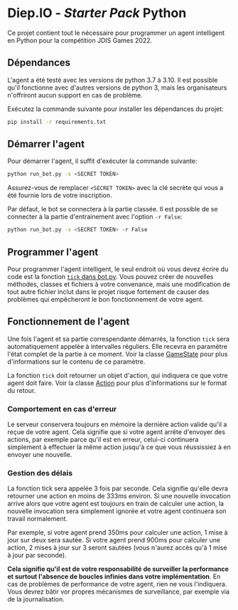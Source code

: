 # Diep.IO - _Starter Pack_ Python

Ce projet contient tout le nécessaire pour programmer un agent intelligent en Python pour la compétition JDIS Games 2022.

## Dépendances

L'agent a été testé avec les versions de python 3.7 à 3.10. Il est possible qu'il fonctionne avec d'autres versions de python 3, mais les organisateurs n'offriront aucun support en cas de problème.

Exécutez la commande suivante pour installer les dépendances du projet:
```bash
pip install -r requirements.txt
```

## Démarrer l'agent

Pour démarrer l'agent, il suffit d'exécuter la commande suivante:
```bash
python run_bot.py -s <SECRET TOKEN>
```

Assurez-vous de remplacer `<SECRET TOKEN>` avec la clé secrète qui vous a été fournie lors de votre inscription.

Par défaut, le bot se connectera à la partie classée. Il est possible de se connecter à la partie d'entrainement avec l'option `-r False`:
```bash
python run_bot.py -s <SECRET TOKEN> -r False
```

## Programmer l'agent

Pour programmer l'agent intelligent, le seul endroit où vous devez écrire du code est la fonction [`tick` dans bot.py](./bot.py). Vous pouvez créer de nouvelles méthodes, classes et fichiers à votre convenance, mais une modification de tout autre fichier inclut dans le projet risque fortement de causer des problèmes qui empêcheront le bon fonctionnement de votre agent.

## Fonctionnement de l'agent

Une fois l'agent et sa partie correspendante démarrés, la fonction `tick` sera automatiquement appelée à intervalles réguliers. Elle recevra en paramètre l'état complet de la partie à ce moment. Voir la classe [GameState](core/GameState.py) pour plus d'informations sur le contenu de ce paramètre.

La fonction `tick` doit retourner un objet d'action, qui indiquera ce que votre agent doit faire. Voir la classe [Action](core/Action.py) pour plus d'informations sur le format du retour.

### Comportement en cas d'erreur

Le serveur conservera toujours en mémoire la dernière action valide qu'il a reçue de votre agent. Cela signifie que si votre agent arrête d'envoyer des actions, par exemple parce qu'il est en erreur, celui-ci continuera simplement à effectuer la même action jusqu'à ce que vous réussissiez à en envoyer une nouvelle.

### Gestion des délais

La fonction tick sera appelée 3 fois par seconde. Cela signifie qu'elle devra retourner une action en moins de 333ms environ. Si une nouvelle invocation arrive alors que votre agent est toujours en train de calculer une action, la nouvelle invocation sera simplement ignorée et votre agent continuera son travail normalement.

Par exemple, si votre agent prend 350ms pour calculer une action, 1 mise à jour sur deux sera sautée. Si votre agent prend 900ms pour calculer une action, 2 mises à jour sur 3 seront sautées (vous n'aurez accès qu'à 1 mise à jour par seconde).

__Cela signifie qu'il est de votre responsabilité de surveiller la performance et surtout l'absence de boucles infinies dans votre implémentation__. En cas de problèmes de performance de votre agent, rien ne vous l'indiquera. Vous devrez bâtir vor propres mécanismes de surveillance, par exemple via de la journalisation.
